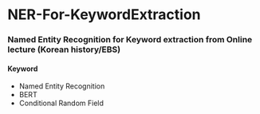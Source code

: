 # NER-For-KeywordExtraction
### Named Entity Recognition for Keyword extraction from Online lecture (Korean history/EBS)

#### Keyword
* Named Entity Recognition
* BERT
* Conditional Random Field
